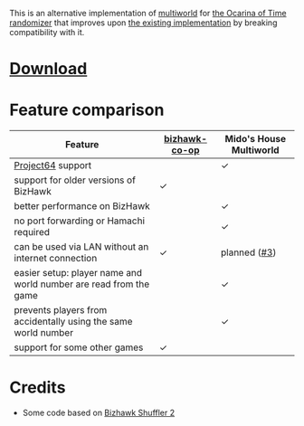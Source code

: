 This is an alternative implementation of [multiworld](https://wiki.ootrandomizer.com/index.php?title=Multiworld) for [the Ocarina of Time randomizer](https://ootrandomizer.com/) that improves upon [the existing implementation](https://github.com/TestRunnerSRL/bizhawk-co-op) by breaking compatibility with it.

# [Download](https://github.com/midoshouse/ootr-multiworld/releases/latest/download/multiworld-installer.exe)

# Feature comparison

|Feature|[bizhawk-co-op](https://github.com/TestRunnerSRL/bizhawk-co-op)|Mido's House Multiworld|
|---|---|---|
|[Project64](https://pj64-emu.com/) support||✓|
|support for older versions of BizHawk|✓||
|better performance on BizHawk||✓|
|no port forwarding or Hamachi required||✓|
|can be used via LAN without an internet connection|✓|planned ([#3](https://github.com/midoshouse/ootr-multiworld/issues/3))|
|easier setup: player name and world number are read from the game||✓|
|prevents players from accidentally using the same world number||✓|
|support for some other games|✓||

# Credits

* Some code based on [Bizhawk Shuffler 2](https://github.com/authorblues/bizhawk-shuffler-2)
